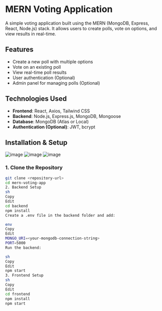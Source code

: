 # MERN Voting Application

A simple voting application built using the MERN (MongoDB, Express, React, Node.js) stack. It allows users to create polls, vote on options, and view results in real-time.

## Features
- Create a new poll with multiple options  
- Vote on an existing poll  
- View real-time poll results  
- User authentication (Optional)  
- Admin panel for managing polls (Optional)  

## Technologies Used
- **Frontend**: React, Axios, Tailwind CSS  
- **Backend**: Node.js, Express.js, MongoDB, Mongoose  
- **Database**: MongoDB (Atlas or Local)  
- **Authentication (Optional)**: JWT, bcrypt  

## Installation & Setup
![image](https://github.com/user-attachments/assets/f6cf1815-32f6-4c8a-a9ca-971e0f7592f6)
![image](https://github.com/user-attachments/assets/4bbee0a6-6b1c-44e0-87e3-02c85ab16f3b)
![image](https://github.com/user-attachments/assets/95e1abbd-a292-4e94-943f-c2a9cf84d583)

### 1. Clone the Repository
```sh
git clone <repository-url>
cd mern-voting-app
2. Backend Setup
sh
Copy
Edit
cd backend
npm install
Create a .env file in the backend folder and add:

env
Copy
Edit
MONGO_URI=<your-mongodb-connection-string>
PORT=5000
Run the backend:

sh
Copy
Edit
npm start
3. Frontend Setup
sh
Copy
Edit
cd frontend
npm install
npm start
